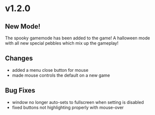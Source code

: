 # v1.2.0

## New Mode!
The spooky gamemode has been added to the game! A halloween mode with all new special pebbles which mix up the gameplay!

## Changes
- added a menu close button for mouse
- made mouse controls the default on a new game

## Bug Fixes
- window no longer auto-sets to fullscreen when setting is disabled
- fixed buttons not highlighting properly with mouse-over